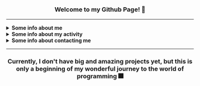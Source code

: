 <h3 align="center">Welcome to my Github Page! 👋</h3>

***

<details><summary><strong>Some info about me</strong></summary><p>

- 🙋‍♂️ My name is **Vladislav** *(Владислав)*
-  🎂 I'm **17** years old
   - 📆 I celebrate my birthday on **June 22**
- 🏠 I'm currently living in **Gomel, Belarus** *(My hometown)*
  - 🚄 I dream of moving to **St. Petersburg, Russia**
- 🏫 I am currently studying at **Gomel State University**
  - **Faculty:** Mathematics and Programming Technologies
  - **Specialty:** Applied Informatics
  - Enrolled in **full-time** training
- 🗣 My primary language is **Russian**, but in most cases I'm trying to speak **English** *(Approximate level: B1)*
- 💕 I am very passionate about **music** and **mobile photography**, as well as **creating beautiful interfaces** and **interesting projects on Python**
- 👨‍🎓 Got the **Github Student Developer Pack** on **October 1**
- 📷 Currently my profile picture is **Mirai Kuriyama** from **Kyoukai no Kanata**

</p></details>

<details><summary><strong>Some info about my activity</strong></summary><p>

- 🔭 I’m currently not working on any project
- 📚 I'm currently learning:
  - **C** *(Why not? + University requirement)*
  - **Python** *(I'm trying to use it in unusual scenarios and for some interesting scripts)*
- ⌛ I'm currently set on hold:
  - **SQL** *(For using in new version of my bot)*
- 🌱 I’m want to learn in future:
  - **HTML + CSS (Intermediate)** *(Mostly for quickly creating great websites)*
  - **JavaScript**
  - **JavaScript Things**
    - **TypeScript** *(To enhance JavaScript power)*
    - **Node.js, Electron, React, Angular.js, Vue** *(For making something interesting)*
  - **C++** *(Was impressed by the flexibility and nativeness of the language / Will learn after C)*
  - **Ren'Py** *(Yep, I was inspired by DDLC in 2020 (-_-) and want to create some VN in future...)*
- 🏆 I'm currently finished learning:
   - **Pascal** *(University requirement. Learned the basis for comfortable work in the future)*
- 🚧 I'm contributed in:
   - [**ru.javascript.info**](https://github.com/javascript-tutorial/ru.javascript.info) - Fixed a broken link, nothing else :(
      - PR: https://github.com/javascript-tutorial/ru.javascript.info/pull/733
   - [**archinstall**](https://github.com/archlinux/archinstall)
      - PRs: https://github.com/archlinux/archinstall/pulls?q=is%3Apr+author%3ASecondThundeR
- 🛠 I'm currently have such projects *(Projects are arranged in chronological order)*:
  - **Main Projects:**
     - [**My Landing Page**](https://secondthunder.github.io) — My personal landing page, written on pure HTML/CSS/JS *(Planning to move on React.js :D)*
     - ***{Archived}*** [**Scroball X**](https://github.com/SecondThundeR/Scroball-X) — Fork of [Scroball](https://github.com/peterjosling/scroball) by Peter Josling, where I made some changes to provide Google-like Material UI, Adless UX, Dark Theme and many other visual improvements
     - [**DokiDoki-RenPy**](https://github.com/SecondThundeR/DokiDoki-RenPy) — Decompile of Doki Doki Literature Club for internal use in RenPy Launcher, e.g. modification or self-learning *(Because code of DDLC's minigames and "glitches" is awesome, even in our time)*
       - But, there are a lot of repositories with decompiled code of this game, what is the advantage of your repository?
         - To begin with, I organized the necessary files and deleted unnecessary folders that are not used when interacting with the game in RenPy
         - The code was formatted for best readability when editing
         - And...here's a pretty nice README ;)
     - [**secondthunder-py-bot**](https://github.com/SecondThundeR/secondthunder-py-bot) — Some random bot for Discord which was created just for fun and for some educational purposes *(Made with Discord.py library)*
     - [**Webhook-Notifier**](https://github.com/SecondThundeR/Webhook-Notifier) - Simple Python script for posting to Discord *(Written as submodule for main bot)*
     - [**Meme Name Generator**](https://github.com/SecondThundeR/namegen-public) - Python script to get a random "person" using a random name and brand name. Made as a result of one joke in the local chat ...
  - **Figma Projects:**
    - ***{Archived}*** [**OrbitReader**](https://www.figma.com/file/GsnLhc0IVJnofPt6yw3JZW/Orbit) — A quick sketch for one unreleased app
    - ***{Postponed}*** [**Project Delta**](https://www.figma.com/file/Sk8zK5CWB7XjqRE0Uq5T04/Project-Delta) — Sketch and ideas for interesting player design

</p></details>

<details><summary><strong>Some info about contacting me</strong></summary><p>

- 🌍 Websites, where you can find me:
  - **[VK](https://vk.com/secondthunder)** *(Me in VKontakte)*
  - **[Twitter](https://twitter.com/scndthndr)** *(Don't even try to find an amazing tweets here. I'm using Twitter more for lurking)*
  - **[Instagram](https://instagram.com/AwayFromGalaxy)** *(Here I'm posting my pictures (Not regularly but sometimes))*
  - **[Last.fm](https://last.fm/user/AwayFromGalaxy)** *(Here you can find what I'm listening right now and explore what I have been listening to during the entire creation of my account)*
  - **[Spotify](https://open.spotify.com/user/secondthunder)** *(Just my social page on Spotify. Feel free to follow me and listen to my self curated playlist at the bottom of the page)*
  - **[Code::Stats](https://codestats.net/users/AwayFromGalaxy)** *(My coding activity outside of Github)*
  - **Discord : SecondThundeR#4467** *(Place where I mostly online)*
  - *The list is not over yet (Perhaps it will be updated when I remember some more links.)*

- 📫 The best way you can reach me:
  - ✈ **[Telegram](https://t.me/secondthunder)** *(Don't be shy to write to me first)*
  - 📧 **Email - awayfromgalaxy@gmail.com** *(I will answer as soon as I receive notification)*
  - 🕖 My active time: **From 9 A.M. till 12 P.M.**

</p></details>

***

<h3 align="center">Currently, I don't have big and amazing projects yet, but this is only a beginning of my wonderful journey to the world of programming 🎆</h3>

